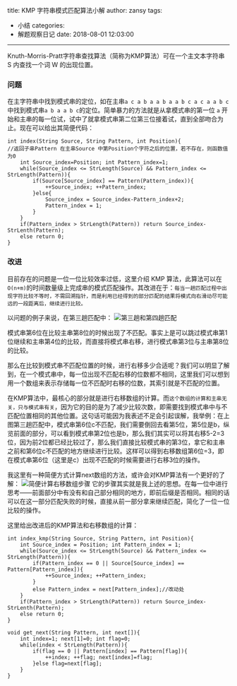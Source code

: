 title: KMP 字符串模式匹配算法小解
author: zansy
tags:
  - 小结
categories:
  - 解题观察日记
date: 2018-08-01 12:03:00
---
Knuth-Morris-Pratt字符串查找算法（简称为KMP算法）可在一个主文本字符串 S 内查找一个词 W 的出现位置。
<!--more-->
### 问题
在主字符串中找到模式串的定位，如在主串`a c a b a a b a a b c a c a a b c`中找到模式串`a b a a b c`的定位。简单暴力的方法就是从拿模式串的第一位 `a` 开始和主串的每一位试，试中了就拿模式串第二位第三位接着试，直到全部吻合为止。现在可以给出其简便代码：
```
int index(String Source, String Pattern, int Position){
//返回子串Pattern 在主串Source 中第Position个字符之后的位置，若不存在，则函数值为0
	int Source_index=Position; int Pattern_index=1;
	while(Source_index <= StrLength(Source) && Pattern_index <= StrLength(Pattern)){
		if(Source[Source_index] == Pattern(Pattern_index)){
			++Source_index; ++Pattern_index;
		}else{
			Source_index = Source_index-Pattern_index+2;
			Pattern_index = 1;
		}
	}
	if(Pattern_index > StrLength(Pattern)) return Source_index-StrLenth(Pattern);
	else return 0;
}
```

### 改进
目前存在的问题是一位一位比较效率过低，这里介绍 KMP 算法，此算法可以在 `O(n+m)`的时间数量级上完成串的模式匹配操作。其改进在于：`每当一趟匹配过程中出现字符比较不等时，不需回溯指针，而是利用已经得到的部分匹配的结果将模式向右滑动尽可能远的一段距离后，继续进行比较。`

以问题的例子来说，在第三趟匹配中：
![第三趟和第四趟匹配](/images/pasted-11.png)

模式串第6位在比较主串第8位的时候出现了不匹配。事实上是可以跳过模式串第1位继续和主串第4位的比较，而直接将模式串右移，进行模式串第3位与主串第8位的比较。

那么在比较到模式串不匹配位置的时候，进行右移多少合适呢？我们可以明显了解到，在一个模式串中，每一位出现不匹配右移的位数都不相同，这里我们可以想到用一个数组来表示存储每一位不匹配时右移的位数，其索引就是不匹配的位置。

在KMP算法中，最核心的部分就是进行右移数组的计算。而`这个数组的计算和主串无关，只与模式串有关`，因为它的目的是为了减少比较次数，即需要找到模式串中与不匹配位置相同的其他位置。这句话可能因为我表述不足会引起误解，我举例：在上图第三趟匹配中，模式串第6位c不匹配，我们需要倒回去看第5位，第5位是b，纵览前面的部分，可以看到模式串第2位也是b，那么我们其实可以将其右移5-2=3位，因为前2位都已经比较过了，那么我们直接比较模式串的第3位，拿它和主串之前和第6位c不匹配的地方继续进行比较。这样可以得到右移数组第6位=3，即在模式串第6位（这里是c）出现不匹配的时候需要进行右移3位的操作。

我这里有一种简便方式计算next数组的方法，或许会对KMP算法有一个更好的了解：
![简便计算右移数组步骤](/images/pasted-12.png)
它的步骤其实就是我上述的思想。在每一位中进行思考——前面部分中有没有和自己部分相同的地方，即前后缀是否相同。相同的话可以在这一部分匹配失败的时候，直接从前一部分拿来继续匹配，简化了一位一位比较的操作。

这里给出改进后的KMP算法和右移数组的计算：
```
int index_kmp(String Source, String Pattern, int Position){
	int Source_index = Position; int Pattern_index = 1;
	while(Source_index <= StrLength(Source) && Pattern_index <= StrLength(Pattern)){
		if(Pattern_index == 0 || Source[Source_index] == Pattern[Pattern_index]){
			++Source_index; ++Pattern_index;
		}
		else Pattern_index = next[Pattern_index];//改动处
	}
	if(Pattern_index > StrLength(Pattern)) return Source_index-StrLenth(Pattern);
	else return 0;
}

void get_next(String Pattern, int next[]){
	int index=1; next[1]=0; int flag=0;
	while(index < StrLength(Pattern)){
		if(flag == 0 || Pattern[index] == Pattern[flag]){
			++index; ++flag; next[index]=flag;
		}else flag=next[flag];
	}
}
```